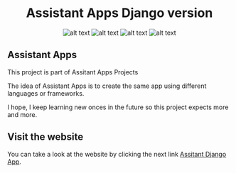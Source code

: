 <div align="center">
<h1>Assistant Apps Django version</h1>
  
![alt text](https://img.shields.io/badge/My%20first%20website-2.1.4-green)  ![alt text](https://img.shields.io/badge/Made%20by-Max-brightgreen) ![alt text](https://img.shields.io/badge/Project-Assistant%20Apps-coral) ![alt text](https://img.shields.io/badge/Made%20with-Django-092e20)
</div>

## Assistant Apps

This project is part of Assitant Apps Projects

The idea of Assistant Apps is to create the same app using different languages or frameworks.

I hope, I keep learning new onces in the future so this project expects more and more.

## Visit the website

You can take a look at the website by clicking the next link
[Assitant Django App](https://django-assitant-app.herokuapp.com/).
